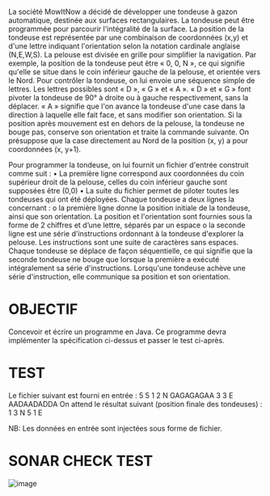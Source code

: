La société MowItNow a décidé de développer une tondeuse à gazon automatique, destinée aux surfaces rectangulaires.
La tondeuse peut être programmée pour parcourir l'intégralité de la surface. La position de la tondeuse est représentée par une combinaison de coordonnées (x,y)
et d'une lettre indiquant l'orientation selon la notation cardinale anglaise (N,E,W,S).
La pelouse est divisée en grille pour simplifier la navigation.
Par exemple, la position de la tondeuse peut être « 0, 0, N », ce qui signifie qu'elle se situe dans le coin inférieur gauche de la pelouse, et orientée vers le Nord.
Pour contrôler la tondeuse, on lui envoie une séquence simple de lettres. Les lettres possibles sont « D », « G » et « A ». « D » et « G » font pivoter la tondeuse de 90° à droite ou à gauche respectivement, sans la déplacer. « A » signifie que l'on avance la tondeuse d'une case dans la direction à laquelle elle fait face, et sans modifier son orientation.
Si la position après mouvement est en dehors de la pelouse, la tondeuse ne bouge pas, conserve son orientation et traite la commande suivante.
On présuppose que la case directement au Nord de la position (x, y) a pour coordonnées (x, y+1).

Pour programmer la tondeuse, on lui fournit un fichier d'entrée construit comme suit :
• La première ligne correspond aux coordonnées du coin supérieur droit de la pelouse, celles du coin inférieur gauche sont supposées être (0,0)
• La suite du fichier permet de piloter toutes les tondeuses qui ont été déployées. Chaque tondeuse a deux lignes la concernant :
o la première ligne donne la position initiale de la tondeuse, ainsi que son orientation. La position et l'orientation sont fournies sous la forme de 2 chiffres et d’une lettre, séparés par un espace o la seconde ligne est une série d'instructions ordonnant à la tondeuse d'explorer la pelouse. Les instructions sont une suite de caractères sans espaces. 
Chaque tondeuse se déplace de façon séquentielle, ce qui signifie que la seconde tondeuse ne bouge que lorsque la première a exécuté intégralement sa série d'instructions.
Lorsqu'une tondeuse achève une série d'instruction, elle communique sa position et son orientation.

# OBJECTIF
Concevoir et écrire un programme en Java. Ce programme devra implémenter la spécification ci-dessus et passer le test ci-après.

# TEST
Le fichier suivant est fourni en entrée : 5 5 1 2 N GAGAGAGAA 3 3 E AADAADADDA
On attend le résultat suivant (position finale des tondeuses) : 1 3 N 5 1 E 

NB: Les données en entrée sont injectées sous forme de fichier.

# SONAR CHECK TEST
![image](https://github.com/nasriBassem/mower-java-8/assets/16077655/3bda4dc6-0f17-4b0b-8a25-c09d8eb6a6b8)

